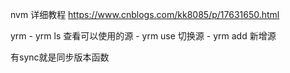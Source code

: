 nvm    详细教程 https://www.cnblogs.com/kk8085/p/17631650.html
 


yrm 
    - yrm ls 查看可以使用的源
    - yrm use 切换源 
    - yrm add 新增源

 有sync就是同步版本函数